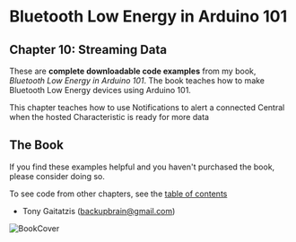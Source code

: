 # Bluetooth Low Energy in Arduino 101

## Chapter 10: Streaming Data


These are **complete downloadable code examples** from my book, _Bluetooth Low Energy in Arduino 101_.  The book teaches how to make Bluetooth Low Energy devices using Arduino 101.

This chapter teaches how to use Notifications to alert a connected Central when the hosted Characteristic is ready for more data

## The Book

If you find these examples helpful and you haven't purchased the book, please consider doing so.

To see code from other chapters, see the [table of contents](https://github.com/BluetoothLowEnergyInArduino101/Book)

- Tony Gaitatzis (<backupbrain@gmail.com>)

![BookCover](https://github.com/BluetoothLowEnergyIniOSSwift/Book/blob/master/Bluetooth%20Low%20Energy%20in%20Arduino%20101%20Cover.png)

